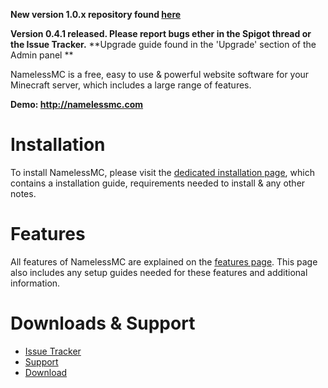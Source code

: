 **New version 1.0.x repository found [here](https://github.com/NamelessMC/Nameless)**

**Version 0.4.1 released. Please report bugs ether in the Spigot thread or the Issue Tracker.**
**Upgrade guide found in the 'Upgrade' section of the Admin panel **

NamelessMC is a free, easy to use & powerful website software for your Minecraft server, which includes a large range of features.

**Demo: http://namelessmc.com**

# Installation
To install NamelessMC, please visit the [dedicated installation page](https://github.com/samerton/NamelessMC/wiki/Installation), which contains a installation guide, requirements needed to install & any other notes.

# Features
All features of NamelessMC are explained on the [features page](https://github.com/samerton/NamelessMC/wiki/Features). This page also includes any setup guides needed for these features and additional information.

# Downloads & Support
* [Issue Tracker](https://github.com/samerton/NamelessMC/issues)
* [Support](http://www.spigotmc.org/threads/nameless-minecraft-website-software.34810/)
* [Download](https://github.com/NamelessMC/Nameless/releases) 
